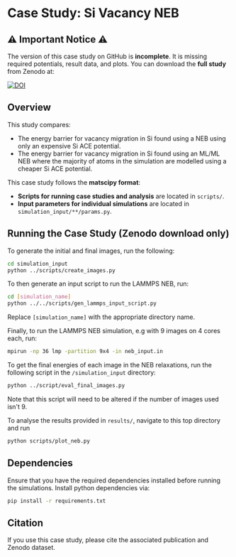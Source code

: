 # Case Study: Si Vacancy NEB

## ⚠️ Important Notice ⚠️
The version of this case study on GitHub is **incomplete**. It is missing required potentials, result data, and plots. You can download the **full study** from Zenodo at:

[![DOI](https://zenodo.org/badge/DOI/10.5281/zenodo.14920348.svg)](https://doi.org/10.5281/zenodo.14920348)

## Overview
This study compares:
-  The energy barrier for vacancy migration in Si found using a NEB using only an expensive Si ACE potential. 
-  The energy barrier for vacancy migration in Si found using an ML/ML NEB  where the majority of atoms in the simulation are modelled using a cheaper Si ACE potential.

This case study follows the **matscipy format**:
- **Scripts for running case studies and analysis** are located in `scripts/`.
- **Input parameters for individual simulations** are located in `simulation_input/**/params.py`.

## Running the Case Study (**Zenodo download only**)
To generate the initial and final images, run the following:
```bash
cd simulation_input
python ../scripts/create_images.py 
```
To then generate an input script to run the LAMMPS NEB, run:
```bash
cd [simulation_name]
python ../../scripts/gen_lammps_input_script.py
```
Replace `[simulation_name]` with the appropriate directory name.

Finally, to run the LAMMPS NEB simulation, e.g with 9 images on 4 cores each, run:

```bash
mpirun -np 36 lmp -partition 9x4 -in neb_input.in
```

To get the final energies of each image in the NEB relaxations, run the following script in the `/simulation_input` directory:

```bash
python ../script/eval_final_images.py
```

Note that this script will need to be altered if the number of images used isn't 9.

To analyse the results provided in `results/`, navigate to this top directory and run

```bash
python scripts/plot_neb.py
```


## Dependencies
Ensure that you have the required dependencies installed before running the simulations. Install python dependencies via:

```bash
pip install -r requirements.txt
```

## Citation
If you use this case study, please cite the associated publication and Zenodo dataset.
